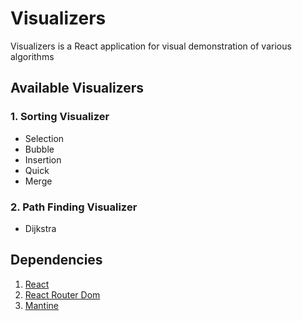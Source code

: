 # Visualizers

Visualizers is a React application for visual demonstration of various algorithms

## Available Visualizers

### 1. Sorting Visualizer

- Selection
- Bubble
- Insertion
- Quick
- Merge

### 2. Path Finding Visualizer

- Dijkstra

## Dependencies

1. [React](https://react.dev/)
2. [React Router Dom](https://reactrouter.com/)
3. [Mantine](https://mantine.dev/)
